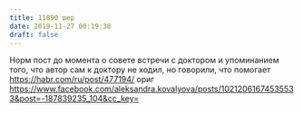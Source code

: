 ```yaml
---
title: 11890 шер
date: 2019-11-27 00:19:38
draft: false
---
```


Норм пост до момента о совете встречи с доктором и упоминанием того, что автор сам к доктору не ходил, но говорили, что помогает
https://habr.com/ru/post/477194/
ориг
https://www.facebook.com/aleksandra.kovalyova/posts/10212061674535533&post=-187839235_104&cc_key=
